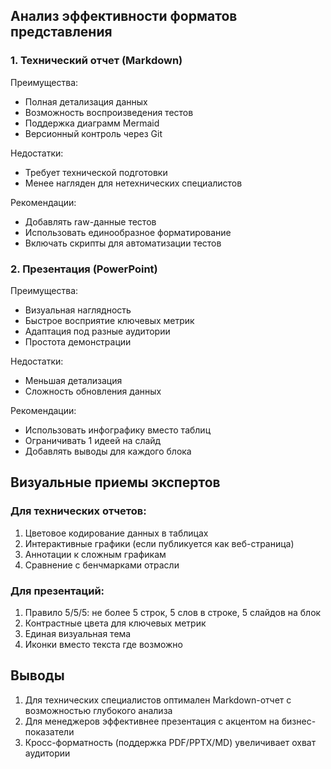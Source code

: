 ## Анализ эффективности форматов представления

### 1. Технический отчет (Markdown)
Преимущества:
- Полная детализация данных
- Возможность воспроизведения тестов
- Поддержка диаграмм Mermaid
- Версионный контроль через Git

Недостатки:
- Требует технической подготовки
- Менее нагляден для нетехнических специалистов

Рекомендации:
- Добавлять raw-данные тестов
- Использовать единообразное форматирование
- Включать скрипты для автоматизации тестов

### 2. Презентация (PowerPoint)
Преимущества:
- Визуальная наглядность
- Быстрое восприятие ключевых метрик
- Адаптация под разные аудитории
- Простота демонстрации

Недостатки:
- Меньшая детализация
- Сложность обновления данных

Рекомендации:
- Использовать инфографику вместо таблиц
- Ограничивать 1 идеей на слайд
- Добавлять выводы для каждого блока

## Визуальные приемы экспертов

### Для технических отчетов:
1. Цветовое кодирование данных в таблицах
2. Интерактивные графики (если публикуется как веб-страница)
3. Аннотации к сложным графикам
4. Сравнение с бенчмарками отрасли

### Для презентаций:
1. Правило 5/5/5: не более 5 строк, 5 слов в строке, 5 слайдов на блок
2. Контрастные цвета для ключевых метрик
3. Единая визуальная тема
4. Иконки вместо текста где возможно

## Выводы
1. Для технических специалистов оптимален Markdown-отчет с возможностью глубокого анализа
2. Для менеджеров эффективнее презентация с акцентом на бизнес-показатели
3. Кросс-форматность (поддержка PDF/PPTX/MD) увеличивает охват аудитории

